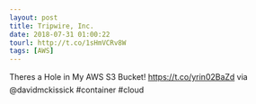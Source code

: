 ```yaml
---
layout: post
title: Tripwire, Inc.
date: 2018-07-31 01:00:22
tourl: http://t.co/1sHmVCRv8W
tags: [AWS]
---
```

Theres a Hole in My AWS S3 Bucket! https://t.co/yrin02BaZd via @davidmckissick #container #cloud
